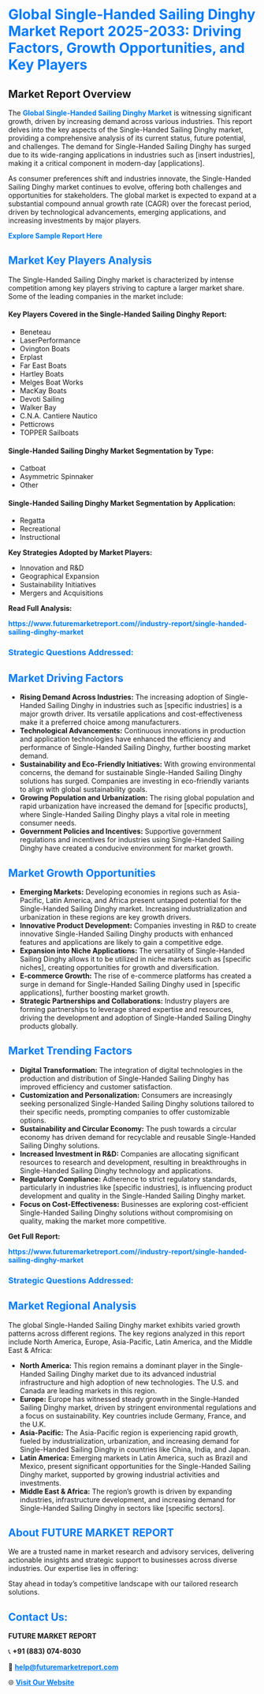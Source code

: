 <h1 style="color: #007BFF;">Global Single-Handed Sailing Dinghy Market Report 2025-2033: Driving Factors, Growth Opportunities, and Key Players</h1>

<section id="overview">
<h2>Market Report Overview</h2>
<p>The <a href="https://www.futuremarketreport.com//industry-report/single-handed-sailing-dinghy-market" style="color: #007BFF; text-decoration: none;"><strong>Global Single-Handed Sailing Dinghy Market</strong></a> is witnessing significant growth, driven by increasing demand across various industries. This report delves into the key aspects of the Single-Handed Sailing Dinghy market, providing a comprehensive analysis of its current status, future potential, and challenges. The demand for Single-Handed Sailing Dinghy has surged due to its wide-ranging applications in industries such as [insert industries], making it a critical component in modern-day [applications].</p>
<p>As consumer preferences shift and industries innovate, the Single-Handed Sailing Dinghy market continues to evolve, offering both challenges and opportunities for stakeholders. The global market is expected to expand at a substantial compound annual growth rate (CAGR) over the forecast period, driven by technological advancements, emerging applications, and increasing investments by major players.</p>
</section>

<section id="overview">
<p><a href="https://www.futuremarketreport.com//request-sample/reportId=52111" style="color: #007BFF; text-decoration: none;"><strong>Explore Sample Report Here</strong></a></p>
</section>

<section id="key-players">
<h2 style="color: #007BFF;">Market Key Players Analysis</h2>
<p>The Single-Handed Sailing Dinghy market is characterized by intense competition among key players striving to capture a larger market share. Some of the leading companies in the market include:</p>
<h4>Key Players Covered in the Single-Handed Sailing Dinghy Report:</h4>
<ul><li>Beneteau</li><li>LaserPerformance</li><li>Ovington Boats</li><li>Erplast</li><li>Far East Boats</li><li>Hartley Boats</li><li>Melges Boat Works</li><li>MacKay Boats</li><li>Devoti Sailing</li><li>Walker Bay</li><li>C.N.A. Cantiere Nautico</li><li>Petticrows</li><li>TOPPER Sailboats</li></ul>
<h4>Single-Handed Sailing Dinghy Market Segmentation by Type:</h4>
<ul><li>Catboat</li><li>Asymmetric Spinnaker</li><li>Other</li></ul>

<h4>Single-Handed Sailing Dinghy Market Segmentation by Application:</h4>
<ul><li>Regatta</li><li>Recreational</li><li>Instructional</li></ul>
<p><strong>Key Strategies Adopted by Market Players:</strong></p>
<ul>
<li>Innovation and R&D</li>
<li>Geographical Expansion</li>
<li>Sustainability Initiatives</li>
<li>Mergers and Acquisitions</li>
</ul>
</section>

<section>
<p><strong>Read Full Analysis: </strong></p><a href="https://www.futuremarketreport.com//industry-report/single-handed-sailing-dinghy-market" style="color: #007BFF; text-decoration: none;"><strong>https://www.futuremarketreport.com//industry-report/single-handed-sailing-dinghy-market</strong></a>
<h3 style="color: #007BFF;">Strategic Questions Addressed:</h3>
</section>

<section id="driving-factors">
<h2 style="color: #007BFF;">Market Driving Factors</h2>
<ul>
<li><strong>Rising Demand Across Industries:</strong> The increasing adoption of Single-Handed Sailing Dinghy in industries such as [specific industries] is a major growth driver. Its versatile applications and cost-effectiveness make it a preferred choice among manufacturers.</li>
<li><strong>Technological Advancements:</strong> Continuous innovations in production and application technologies have enhanced the efficiency and performance of Single-Handed Sailing Dinghy, further boosting market demand.</li>
<li><strong>Sustainability and Eco-Friendly Initiatives:</strong> With growing environmental concerns, the demand for sustainable Single-Handed Sailing Dinghy solutions has surged. Companies are investing in eco-friendly variants to align with global sustainability goals.</li>
<li><strong>Growing Population and Urbanization:</strong> The rising global population and rapid urbanization have increased the demand for [specific products], where Single-Handed Sailing Dinghy plays a vital role in meeting consumer needs.</li>
<li><strong>Government Policies and Incentives:</strong> Supportive government regulations and incentives for industries using Single-Handed Sailing Dinghy have created a conducive environment for market growth.</li>
</ul>
</section>

<section id="growth-opportunities">
<h2 style="color: #007BFF;">Market Growth Opportunities</h2>
<ul>
<li><strong>Emerging Markets:</strong> Developing economies in regions such as Asia-Pacific, Latin America, and Africa present untapped potential for the Single-Handed Sailing Dinghy market. Increasing industrialization and urbanization in these regions are key growth drivers.</li>
<li><strong>Innovative Product Development:</strong> Companies investing in R&D to create innovative Single-Handed Sailing Dinghy products with enhanced features and applications are likely to gain a competitive edge.</li>
<li><strong>Expansion into Niche Applications:</strong> The versatility of Single-Handed Sailing Dinghy allows it to be utilized in niche markets such as [specific niches], creating opportunities for growth and diversification.</li>
<li><strong>E-commerce Growth:</strong> The rise of e-commerce platforms has created a surge in demand for Single-Handed Sailing Dinghy used in [specific applications], further boosting market growth.</li>
<li><strong>Strategic Partnerships and Collaborations:</strong> Industry players are forming partnerships to leverage shared expertise and resources, driving the development and adoption of Single-Handed Sailing Dinghy products globally.</li>
</ul>
</section>

<section id="trending-factors">
<h2 style="color: #007BFF;">Market Trending Factors</h2>
<ul>
<li><strong>Digital Transformation:</strong> The integration of digital technologies in the production and distribution of Single-Handed Sailing Dinghy has improved efficiency and customer satisfaction.</li>
<li><strong>Customization and Personalization:</strong> Consumers are increasingly seeking personalized Single-Handed Sailing Dinghy solutions tailored to their specific needs, prompting companies to offer customizable options.</li>
<li><strong>Sustainability and Circular Economy:</strong> The push towards a circular economy has driven demand for recyclable and reusable Single-Handed Sailing Dinghy solutions.</li>
<li><strong>Increased Investment in R&D:</strong> Companies are allocating significant resources to research and development, resulting in breakthroughs in Single-Handed Sailing Dinghy technology and applications.</li>
<li><strong>Regulatory Compliance:</strong> Adherence to strict regulatory standards, particularly in industries like [specific industries], is influencing product development and quality in the Single-Handed Sailing Dinghy market.</li>
<li><strong>Focus on Cost-Effectiveness:</strong> Businesses are exploring cost-efficient Single-Handed Sailing Dinghy solutions without compromising on quality, making the market more competitive.</li>
</ul>
</section>

<section>
<p><strong>Get Full Report: </strong></p><a href="https://www.futuremarketreport.com//industry-report/single-handed-sailing-dinghy-market" style="color: #007BFF; text-decoration: none;"><strong>https://www.futuremarketreport.com//industry-report/single-handed-sailing-dinghy-market</strong></a>
<h3 style="color: #007BFF;">Strategic Questions Addressed:</h3>
</section>


<section id="regional-analysis">
<h2 style="color: #007BFF;">Market Regional Analysis</h2>
<p>The global Single-Handed Sailing Dinghy market exhibits varied growth patterns across different regions. The key regions analyzed in this report include North America, Europe, Asia-Pacific, Latin America, and the Middle East & Africa:</p>
<ul>
<li><strong>North America:</strong> This region remains a dominant player in the Single-Handed Sailing Dinghy market due to its advanced industrial infrastructure and high adoption of new technologies. The U.S. and Canada are leading markets in this region.</li>
<li><strong>Europe:</strong> Europe has witnessed steady growth in the Single-Handed Sailing Dinghy market, driven by stringent environmental regulations and a focus on sustainability. Key countries include Germany, France, and the U.K.</li>
<li><strong>Asia-Pacific:</strong> The Asia-Pacific region is experiencing rapid growth, fueled by industrialization, urbanization, and increasing demand for Single-Handed Sailing Dinghy in countries like China, India, and Japan.</li>
<li><strong>Latin America:</strong> Emerging markets in Latin America, such as Brazil and Mexico, present significant opportunities for the Single-Handed Sailing Dinghy market, supported by growing industrial activities and investments.</li>
<li><strong>Middle East & Africa:</strong> The region’s growth is driven by expanding industries, infrastructure development, and increasing demand for Single-Handed Sailing Dinghy in sectors like [specific sectors].</li>
</ul>
</section>

<footer>
<h2 style="color: #007BFF;">About FUTURE MARKET REPORT</h2>
<p>We are a trusted name in market research and advisory services, delivering actionable insights and strategic support to businesses across diverse industries. Our expertise lies in offering:</p>

<p>Stay ahead in today’s competitive landscape with our tailored research solutions.</p>

<h2 style="color: #007BFF;">Contact Us:</h2>
<p><strong>FUTURE MARKET REPORT</strong></p>
<p>📞 <strong>+91 (883) 074-8030</strong></p>
<p>📧 <strong><a href="mailto:help@futuremarketreport.com" style="color: #007BFF;">help@futuremarketreport.com</a></strong></p>
<p>🌐 <strong><a href="https://www.futuremarketreport.com/" style="color: #007BFF;">Visit Our Website</a></strong></p>
</footer>